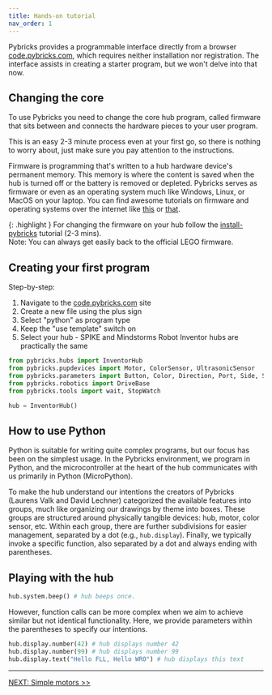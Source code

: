 ```yaml
---
title: Hands-on tutorial
nav_order: 1
---
```


Pybricks provides a programmable interface directly from a browser [code.pybricks.com](http://code.pybricks.com), which requires neither installation nor registration. The interface assists in creating a starter program, but we won't delve into that now.

## Changing the core

To use Pybricks you need to change the core hub program, called firmware that sits between and connects the hardware pieces to your user program.

This is an easy 2-3 minute process even at your first go, so there is nothing to worry about, just make sure you pay attention to the instructions.

Firmware is programming that's written to a hub hardware device's permanent memory. This memory is where the content is saved when the hub is turned off or the battery is removed or depleted. Pybricks serves as firmware or even as an operating system much like Windows, Linux, or MacOS on your laptop.
You can find awesome tutorials on firmware and operating systems over the internet like [this](https://www.techtarget.com/whatis/definition/firmware) or [that](https://en.wikipedia.org/wiki/Firmware).

{: .highlight }
For changing the firmware on your hub follow the [install-pybricks](https://pybricks.com/learn/getting-started/install-pybricks) tutorial (2-3 mins).\
Note: You can always get easily back to the official LEGO firmware.

## Creating your first program

Step-by-step:
1. Navigate to the [code.pybricks.com](http://code.pybricks.com) site
2. Create a new file using the plus sign
3. Select "python" as program type
4. Keep the "use template" switch on
5. Select your hub - SPIKE and Mindstorms Robot Inventor hubs are practically the same

```python
from pybricks.hubs import InventorHub
from pybricks.pupdevices import Motor, ColorSensor, UltrasonicSensor
from pybricks.parameters import Button, Color, Direction, Port, Side, Stop
from pybricks.robotics import DriveBase
from pybricks.tools import wait, StopWatch

hub = InventorHub()
```

## How to use Python

Python is suitable for writing quite complex programs, but our focus has been on the simplest usage. In the Pybricks environment, we program in Python, and the microcontroller at the heart of the hub communicates with us primarily in Python (MicroPython).

To make the hub understand our intentions the creators of Pybricks (Laurens Valk and David Lechner) categorized the available features into groups, much like organizing our drawings by theme into boxes. These groups are structured around physically tangible devices: hub, motor, color sensor, etc. Within each group, there are further subdivisions for easier management, separated by a dot (e.g., `hub.display`). Finally, we typically invoke a specific function, also separated by a dot and always ending with parentheses.

## Playing with the hub

```python
hub.system.beep() # hub beeps once.
```

However, function calls can be more complex when we aim to achieve similar but not identical functionality. Here, we provide parameters within the parentheses to specify our intentions.

```python
hub.display.number(42) # hub displays number 42
hub.display.number(99) # hub displays number 99
hub.display.text("Hello FLL, Hello WRO") # hub displays this text
```


---
[NEXT: Simple motors >>](2_motors.md)
